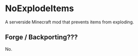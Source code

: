 # NoExplodeItems
A serverside Minecraft mod that prevents items from exploding.

## Forge / Backporting???
No.